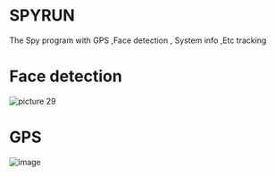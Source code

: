 # SPYRUN
The Spy program with GPS ,Face detection , System info ,Etc tracking
# Face detection
![picture 29](https://github.com/fifaak/SPYRUN/assets/63219566/ef6c8f3c-0945-4acc-aa7b-6a57153fdb6d)
# GPS
![image](https://github.com/fifaak/SPYRUN/assets/63219566/4c70b884-7f2f-4dde-820e-499ab4c6af58)
